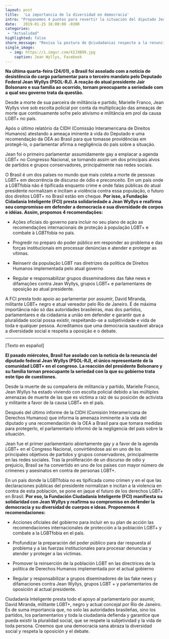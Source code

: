 ```yaml
---
layout: post
title:  'La importancia de la diversidad en democracia'
intro: "Proponemos 4 puntos para revertir la situación del diputado Jean Wyllys en Brasil."
date:   2019-01-25 16:00:00 -0300
categories:
 - "Actualidad"
highlighted: false
share_message: "Revisa la postura de @ciudadaniai respecto a la renuncia del diputado brasileó, Jean Wyllys"
single_image:
  - img: https://i.imgur.com/kIJXB99.jpg
    caption: Jean Wyllys, Facebook
---
```

**Na última quarta-feira (24/01), o Brasil foi assolado com a notícia de desistência do cargo parlamentar para o terceiro mandato pelo Deputado Federal Jean Wyllys (PSOL-RJ). A reação do atual presidente Jair Bolsonaro e sua família ao ocorrido, tornam preocupante a seriedade com a qual seu governo trata da questão.**

Desde a morte de sua parceira de militância e partido, Marielle Franco, Jean Wyllys vive sob escolta policial por conta da multiplicação das ameaças de morte que continuamente sofre pelo ativismo e militância em prol da causa LGBT+ no país.

Após o último relatório da CIDH (Comissão Interamericana de Direitos Humanos) atestando a ameaça iminente à vida do Deputado e uma recomendação da OEA ao Brasil para que tomasse providências em protegê-lo, o parlamentar afirma a negligência do país sobre a situação. 

Jean foi o primeiro parlamentar assumidamente gay a emplacar a agenda LGBT+ no Congresso Nacional, se tornando assim um dos principais alvos de partidos e grupos conservadores, principalmente nas redes sociais.

O Brasil é um dos países no mundo que mais coleta a morte de pessoas LGBT+ em decorrência de discurso de ódio e preconceito. Em um país onde a LGBTfobia não é tipificada enquanto crime e onde falas públicas do atual presidente normalizam e incitam a violência contra essa população, o futuro dos direitos LGBT+ no Brasil estão em cheque. **Por isso, a Fundação Cidadania Inteligente (FCI) presta solidariedade a Jean Wyllys e reafirma seu compromisso em defender a democracia e sua diversidade de corpos e idéias. Assim, propomos 4 recomendações:**
	
* Ações oficiais do governo para incluir no seu plano de ação as recomendações internacionais de proteção à população LGBT+ e combate à LGBTfobia no país.

* Progredir no preparo do poder público em responder ao problema e das forças institucionais em processar denúncias e atender e proteger as vítimas.

* Reinserir da população LGBT nas diretrizes da política de Direitos Humanos implementada pelo atual governo

* Regular e responsabilizar grupos disseminadores das fake news e difamações contra Jean Wyllys, grupos LGBT+ e parlamentares de oposição ao atual presidente. 

A FCI presta todo apoio ao parlamentar por assumir, David Miranda, militante LGBT+ negro e atual vereador pelo Rio de Janeiro. É de máxima importância não só das autoridades brasileiras, mas dos partidos, parlamentares e da cidadania a união em defender e garantir que a pluralidade social possa existir, respeitando-se a subjetividade e vida de toda e qualquer pessoa. Acreditamos que uma democracia saudável abraça a diversidade social e respeita a oposição e o debate. 

- - - 

[Texto en español]

**El pasado miércoles, Brasil fue asolado con la noticia de la renuncia del diputado federal Jean Wyllys (PSOL-RJ), el único representante de la comunidad LGBT+ en el congreso. La reacción del presidente Bolsonaro y su familia tornan preocupante la seriedad con la que su gobierno trata este tipo de cuestiones.**

Desde la muerte de su compañera de militancia y partido, Marielle Franco, Jean Wyllys ha estado viviendo con escolta policial debido a las múltiples amenazas de muerte de las que es víctima a raíz de su posición de activista y militante a favor de la causa LGBT+ en el país.

Después del último informe de la CIDH (Comisión Interamericana de Derechos Humanos) que informa la amenaza inminente a la vida del diputado y una recomendación de la OEA a Brasil para que tomara medidas para protegerlo, el parlamentario informó de la negligencia del país sobre la situación.

Jean fue el primer parlamentario abiertamente gay y a favor de la agenda LGBT+ en el Congreso Nacional, convirtiéndose así en uno de los principales objetivos de partidos y grupos conservadores, principalmente en las redes sociales. Tras la proliferación de un discurso de odio y prejuicio, Brasil se ha convertido en uno de los países con mayor número de crímenes y asesinatos en contra de personas LGBT+.

En un país donde la LGBTfobia no es tipificada como crimen y en el que las declaraciones públicas del presidente normalizan e incitan a la violencia en contra de esta población, se pone en jaque el futuro de los derechos LGBT+ en Brasil. **Por eso, la Fundación Ciudadanía Inteligente (FCI) manifiesta su solidaridad con Jean Wyllys y reafirma su compromiso en defender la democracia y su diversidad de cuerpos e ideas. Proponemos 4 recomendaciones:**

* Acciones oficiales del gobierno para incluir en su plan de acción las recomendaciones internacionales de protección a la población LGBT+ y combate a la LGBTfobia en el país.

* Profundizar la preparación del poder público para dar respuesta al problema y a las fuerzas institucionales para procesar denuncias y atender y proteger a las víctimas.

* Promover la reinserción de la población LGBT en las directrices de la política de Derechos Humanos implementada por el actual gobierno

* Regular y responsabilizar a grupos diseminadores de las fake news y difamaciones contra Jean Wyllys, grupos LGBT + y parlamentarios de oposición al actual presidente.

Ciudadanía Inteligente presta todo el apoyo al parlamentario por asumir, David Miranda, militante LGBT+, negro y actual concejal por Río de Janeiro. Es de suma importancia que, no solo las autoridades brasileñas, sino los partidos, los parlamentarios y toda la ciudadanía defienda y garantice que pueda existir la pluralidad social, que se respete la subjetividad y la vida de toda persona. Creemos que una democracia sana abraza la diversidad social y respeta la oposición y el debate.
